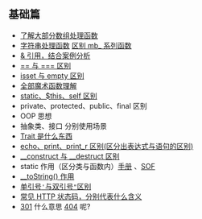 ## 基础篇
* [了解大部分数组处理函数](http://php.net/manual/zh/ref.array.php)
* [字符串处理函数](http://php.net/manual/zh/ref.strings.php)  [区别 mb_ 系列函数](http://php.net/manual/zh/book.mbstring.php)
* [& 引用，结合案例分析](https://secure.php.net/manual/zh/language.references.php)
* [== 与 === 区别](https://stackoverflow.com/questions/80646/how-do-the-php-equality-double-equals-and-identity-triple-equals-comp)
* [isset 与 empty 区别](https://stackoverflow.com/questions/1219542/in-where-shall-i-use-isset-and-empty)
* [全部魔术函数理解](http://php.net/manual/zh/language.oop5.magic.php)
* [static、$this、self 区别](https://stackoverflow.com/questions/4718808/php-can-static-replace-self)
* private、protected、public、final 区别
* OOP 思想
* 抽象类、接口 分别使用场景
* [Trait 是什么东西](http://php.net/manual/zh/language.oop5.traits.php)
* [echo、print、print_r 区别(区分出表达式与语句的区别)](https://stackoverflow.com/questions/1647322/whats-the-difference-between-echo-print-and-print-r-in-php)
* [__construct 与 __destruct 区别](http://php.net/manual/zh/language.oop5.decon.php)
* static 作用（区分类与函数内）[手册](http://php.net/manual/zh/language.oop5.static.php) 、[SOF](https://stackoverflow.com/questions/7508284/static-variables-in-php)
* [__toString() 作用](http://php.net/manual/en/language.oop5.magic.php#object.tostring)
* [单引号`'`与双引号`"`区别](https://stackoverflow.com/questions/3446216/what-is-the-difference-between-single-quoted-and-double-quoted-strings-in-php#answer-3446286)
* [常见 HTTP 状态码，分别代表什么含义](https://zh.wikipedia.org/wiki/HTTP%E7%8A%B6%E6%80%81%E7%A0%81)
* [301](https://zh.wikipedia.org/wiki/HTTP_301) 什么意思 [404](https://zh.wikipedia.org/wiki/HTTP_404) 呢?